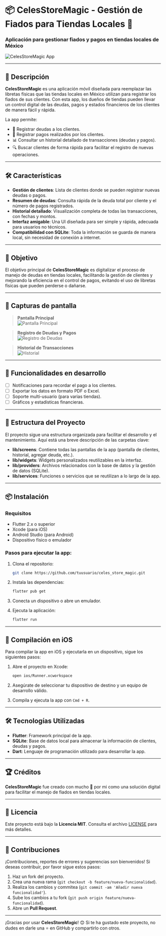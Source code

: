 
# 📦 CelesStoreMagic - Gestión de Fiados para Tiendas Locales 🏪

### Aplicación para gestionar fiados y pagos en tiendas locales de México

![CelesStoreMagic App](./assets/images/preview.png) <!-- Puedes agregar capturas de pantalla si tienes imágenes -->

---

## 🚀 Descripción

**CelesStoreMagic** es una aplicación móvil diseñada para reemplazar las libretas físicas que las tiendas locales en México utilizan para registrar los fiados de sus clientes. Con esta app, los dueños de tiendas pueden llevar un control digital de las deudas, pagos y estados financieros de los clientes de manera fácil y rápida. 

La app permite:
- 📝 Registrar deudas a los clientes.
- 💸 Registrar pagos realizados por los clientes.
- 📊 Consultar un historial detallado de transacciones (deudas y pagos).
- 🔍 Buscar clientes de forma rápida para facilitar el registro de nuevas operaciones.

---

## 🛠️ Características

- **Gestión de clientes**: Lista de clientes donde se pueden registrar nuevas deudas o pagos.
- **Resumen de deudas**: Consulta rápida de la deuda total por cliente y el número de pagos registrados.
- **Historial detallado**: Visualización completa de todas las transacciones, con fechas y montos.
- **Interfaz amigable**: Una UI diseñada para ser simple y rápida, adecuada para usuarios no técnicos.
- **Compatibilidad con SQLite**: Toda la información se guarda de manera local, sin necesidad de conexión a internet.

---

## 🎯 Objetivo

El objetivo principal de **CelesStoreMagic** es digitalizar el proceso de manejo de deudas en tiendas locales, facilitando la gestión de clientes y mejorando la eficiencia en el control de pagos, evitando el uso de libretas físicas que pueden perderse o dañarse.

---

## 📱 Capturas de pantalla

> **Pantalla Principal**  
![Pantalla Principal](./assets/images/screen1.png)  

> **Registro de Deudas y Pagos**  
![Registro de Deudas](./assets/images/screen2.png)  

> **Historial de Transacciones**  
![Historial](./assets/images/screen3.png)  

---

## 🚧 Funcionalidades en desarrollo

- [ ] Notificaciones para recordar el pago a los clientes.
- [ ] Exportar los datos en formato PDF o Excel.
- [ ] Soporte multi-usuario (para varias tiendas).
- [ ] Gráficos y estadísticas financieras.

---

## 🔧 Estructura del Proyecto

El proyecto sigue una estructura organizada para facilitar el desarrollo y el mantenimiento. Aquí está una breve descripción de las carpetas clave:

- **lib/screens**: Contiene todas las pantallas de la app (pantalla de clientes, historial, agregar deuda, etc.).
- **lib/widgets**: Widgets personalizados reutilizables en la interfaz.
- **lib/providers**: Archivos relacionados con la base de datos y la gestión de datos (SQLite).
- **lib/services**: Funciones o servicios que se reutilizan a lo largo de la app.

---

## 📦 Instalación

### Requisitos

- Flutter 2.x o superior
- Xcode (para iOS)
- Android Studio (para Android)
- Dispositivo físico o emulador

### Pasos para ejecutar la app:

1. Clona el repositorio:
   ```bash
   git clone https://github.com/tuusuario/celes_store_magic.git
   ```

2. Instala las dependencias:
   ```bash
   flutter pub get
   ```

3. Conecta un dispositivo o abre un emulador.

4. Ejecuta la aplicación:
   ```bash
   flutter run
   ```

---

## 🚀 Compilación en iOS

Para compilar la app en iOS y ejecutarla en un dispositivo, sigue los siguientes pasos:

1. Abre el proyecto en Xcode:
   ```bash
   open ios/Runner.xcworkspace
   ```

2. Asegúrate de seleccionar tu dispositivo de destino y un equipo de desarrollo válido.

3. Compila y ejecuta la app con `Cmd + R`.

---

## 🛠️ Tecnologías Utilizadas

- **Flutter**: Framework principal de la app.
- **SQLite**: Base de datos local para almacenar la información de clientes, deudas y pagos.
- **Dart**: Lenguaje de programación utilizado para desarrollar la app.

---

## 🏆 Créditos

**CelesStoreMagic** fue creado con mucho 💙 por mi como una solución digital para facilitar el manejo de fiados en tiendas locales.

---

## 📄 Licencia

Este proyecto está bajo la **Licencia MIT**. Consulta el archivo [LICENSE](./LICENSE) para más detalles.

---

## 🤝 Contribuciones

¡Contribuciones, reportes de errores y sugerencias son bienvenidos! Si deseas contribuir, por favor sigue estos pasos:

1. Haz un fork del proyecto.
2. Crea una nueva rama (`git checkout -b feature/nueva-funcionalidad`).
3. Realiza los cambios y commitea (`git commit -am 'Añadir nueva funcionalidad'`).
4. Sube los cambios a tu fork (`git push origin feature/nueva-funcionalidad`).
5. Abre un **Pull Request**.

---

¡Gracias por usar **CelesStoreMagic**! 😊 Si te ha gustado este proyecto, no dudes en darle una ⭐ en GitHub y compartirlo con otros.
